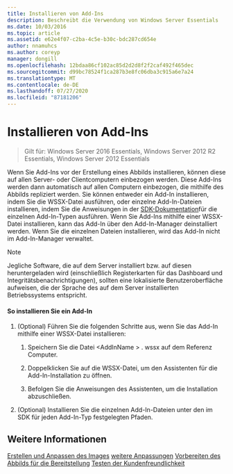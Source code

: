 ```yaml
---
title: Installieren von Add-Ins
description: Beschreibt die Verwendung von Windows Server Essentials
ms.date: 10/03/2016
ms.topic: article
ms.assetid: e62e4f07-c2ba-4c5e-b30c-bdc287cd654e
author: nnamuhcs
ms.author: coreyp
manager: dongill
ms.openlocfilehash: 12bdaa86cf102ac85d2d2d8f2f2caf492f465dec
ms.sourcegitcommit: d99bc78524f1ca287b3e8fc06dba3c915a6e7a24
ms.translationtype: MT
ms.contentlocale: de-DE
ms.lasthandoff: 07/27/2020
ms.locfileid: "87181206"
---
```

# <a name="install-add-ins"></a>Installieren von Add-Ins

>Gilt für: Windows Server 2016 Essentials, Windows Server 2012 R2 Essentials, Windows Server 2012 Essentials

Wenn Sie Add-Ins vor der Erstellung eines Abbilds installieren, können diese auf allen Server- oder Clientcomputern einbezogen werden. Diese Add-Ins werden dann automatisch auf allen Computern einbezogen, die mithilfe des Abbilds repliziert werden. Sie können entweder ein Add-In installieren, indem Sie die WSSX-Datei ausführen, oder einzelne Add-In-Dateien installieren, indem Sie die Anweisungen in der [SDK-Dokumentation](https://go.microsoft.com/fwlink/?LinkID=248648)für die einzelnen Add-In-Typen ausführen. Wenn Sie Add-Ins mithilfe einer WSSX-Datei installieren, kann das Add-In über den Add-In-Manager deinstalliert werden. Wenn Sie die einzelnen Dateien installieren, wird das Add-In nicht im Add-In-Manager verwaltet.

> [!NOTE]
>  Jegliche Software, die auf dem Server installiert bzw. auf diesen heruntergeladen wird (einschließlich Registerkarten für das Dashboard und Integritätsbenachrichtigungen), sollten eine lokalisierte Benutzeroberfläche aufweisen, die der Sprache des auf dem Server installierten Betriebssystems entspricht.

#### <a name="to-install-an-add-in"></a>So installieren Sie ein Add-In

1.  (Optional) Führen Sie die folgenden Schritte aus, wenn Sie das Add-In mithilfe einer WSSX-Datei installieren:

    1.  Speichern Sie die Datei <AddInName \> . wssx auf dem Referenz Computer.

    2.  Doppelklicken Sie auf die WSSX-Datei, um den Assistenten für die Add-In-Installation zu öffnen.

    3.  Befolgen Sie die Anweisungen des Assistenten, um die Installation abzuschließen.

2.  (Optional) Installieren Sie die einzelnen Add-In-Dateien unter den im SDK für jeden Add-In-Typ festgelegten Pfaden.

## <a name="see-also"></a>Weitere Informationen
 [Erstellen und Anpassen des Images](Creating-and-Customizing-the-Image.md) [weitere Anpassungen](Additional-Customizations.md) [Vorbereiten des Abbilds für die Bereitstellung](Preparing-the-Image-for-Deployment.md) [Testen der Kundenfreundlichkeit](Testing-the-Customer-Experience.md)